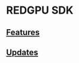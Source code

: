 # REDGPU SDK

## [Features](https://github.com/redgpu/redgpu/blob/master/Features.md)

## [Updates](https://github.com/redgpu/redgpu/blob/master/Updates.md)
